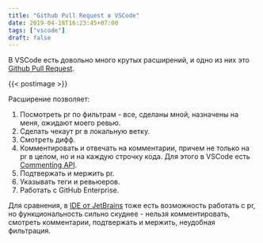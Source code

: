 ```yaml
---
title: "Github Pull Request в VSCode"
date: 2019-04-18T16:23:45+07:00
tags: ["vscode"]
draft: false
---
```


В VSCode есть довольно много крутых расширений, и одно из них это [Github Pull Request](https://marketplace.visualstudio.com/items?itemName=GitHub.vscode-pull-request-github).

{{< postimage >}}

<!--more-->

Расширение позволяет:

1. Посмотреть pr по фильтрам - все, сделаны мной, назначены на меня, ожидают моего ревью.
2. Сделать чекаут pr в локальную ветку.
3. Смотреть дифф.
4. Комментировать и отвечать на комментарии, причем не только на pr в целом, но и на каждую строчку кода. Для этого в VSCode есть [Commenting API](https://github.com/Microsoft/vscode-extension-samples/tree/master/comment-sample).
5. Подтвержать и мержить pr.
6. Указывать теги и ревьюеров.
7. Работать с GitHub Enterprise.

Для сравнения, в [IDE от JetBrains](https://blog.jetbrains.com/idea/2018/10/intellij-idea-2018-3-eap-github-pull-requests-and-more) тоже есть возможность работать с pr, но функциональность сильно скуднее - нельзя комментировать, смотреть комментарии, подтвержать и мержить, неудобная фильтрация.
